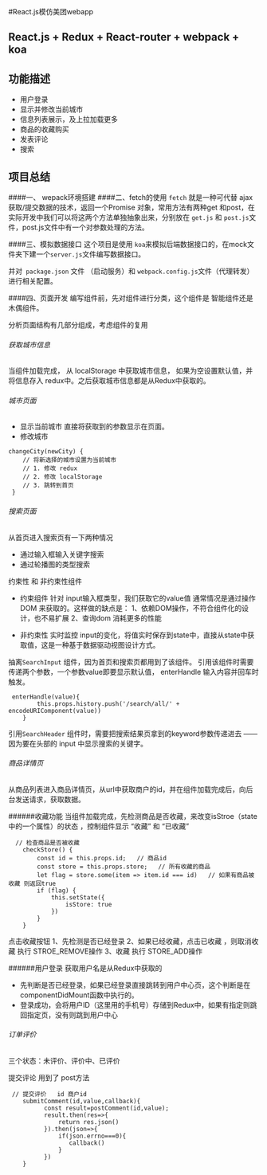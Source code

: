 #React.js模仿美团webapp
## React.js + Redux +  React-router + webpack + koa

## 功能描述
* 用户登录
* 显示并修改当前城市
* 信息列表展示，及上拉加载更多
* 商品的收藏购买
* 发表评论
* 搜索
## 项目总结
####一、 wepack环境搭建
####二、fetch的使用
`fetch` 就是一种可代替 ajax 获取/提交数据的技术，返回一个Promise 对象，常用方法有两种get 和post，在实际开发中我们可以将这两个方法单独抽象出来，分别放在 `get.js` 和 `post.js`文件，post.js文件中有一个对参数处理的方法。

####三、模拟数据接口
这个项目是使用   `koa`来模拟后端数据接口的，在mock文件夹下建一个`server.js`文件编写数据接口。

并对` package.json` 文件 （启动服务）和 `webpack.config.js`文件（代理转发）进行相关配置。

####四、页面开发
编写组件前，先对组件进行分类，这个组件是 智能组件还是木偶组件。

分析页面结构有几部分组成，考虑组件的复用

###### 获取城市信息

  当组件加载完成， 从 localStorage 中获取城市信息， 如果为空设置默认值，并将信息存入 redux中。之后获取城市信息都是从Redux中获取的。
###### 城市页面
* 显示当前城市
 直接将获取到的参数显示在页面。
* 修改城市
```
changeCity(newCity) { 
    // 将新选择的城市设置为当前城市 
    // 1. 修改 redux 
    // 2. 修改 localStorage
    // 3. 跳转到首页
 }
```
###### 搜索页面
从首页进入搜索页有一下两种情况
* 通过输入框输入关键字搜索
* 通过轮播图的类型搜索

约束性 和 非约束性组件
* 约束组件
针对 input输入框类型，我们获取它的value值 通常情况是通过操作DOM
来获取的。这样做的缺点是：
 1、依赖DOM操作，不符合组件化的设计，也不易扩展
 2、查询dom 消耗更多的性能

* 非约束性
实时监控 input的变化，将值实时保存到state中，直接从state中获取值，这是一种基于数据驱动视图设计方式。

抽离`SearchInput` 组件，因为首页和搜索页都用到了该组件。
引用该组件时需要传递两个参数，一个参数value即要显示默认值， enterHandle 输入内容并回车时触发。
```
 enterHandle(value){
        this.props.history.push('/search/all/' + encodeURIComponent(value))
    }
```

引用`SearchHeader` 组件时，需要把搜索结果页拿到的keyword参数传递进去 —— 因为要在头部的 input 中显示搜索的关键字。

###### 商品详情页
从商品列表进入商品详情页，从url中获取商户的id，并在组件加载完成后，向后台发送请求，获取数据。

######收藏功能
当组件加载完成，先检测商品是否收藏，来改变isStroe（state 中的一个属性）的状态  ，控制组件显示 “收藏” 和 “已收藏”
```
  // 检查商品是否被收藏
    checkStore() {
        const id = this.props.id;   // 商品id
        const store = this.props.store;   // 所有收藏的商品
        let flag = store.some(item => item.id === id)   // 如果有商品被收藏 则返回true
        if (flag) {
            this.setState({
                isStore: true
            })
        }
    }
```
点击收藏按钮
 1、先检测是否已经登录
 2、如果已经收藏，点击已收藏 ，则取消收藏  执行 STROE_REMOVE操作
3、收藏 执行 STORE_ADD操作

######用户登录
 获取用户名是从Redux中获取的

* 先判断是否已经登录，如果已经登录直接跳转到用户中心页，这个判断是在componentDidMount函数中执行的。
 * 登录成功，会将用户ID（这里用的手机号）存储到Redux中，如果有指定则跳回指定页，没有则跳到用户中心

###### 订单评价
三个状态：未评价、评价中、已评价

提交评论 用到了 post方法
```
 // 提交评价   id 商户id 
    submitComment(id,value,callback){
          const result=postComment(id,value);
          result.then(res=>{
              return res.json()
          }).then(json=>{
              if(json.errno===0){
                 callback()
              }
          })
    }
```





